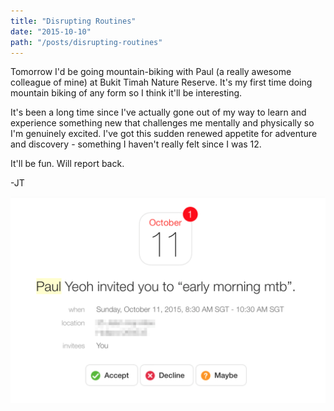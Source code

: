 ```yaml
---
title: "Disrupting Routines"
date: "2015-10-10"
path: "/posts/disrupting-routines"
---
```


Tomorrow I'd be going mountain-biking with Paul (a really awesome colleague of mine) at Bukit Timah Nature Reserve. It's my first time doing mountain biking of any form so I think it'll be interesting.

It's been a long time since I've actually gone out of my way to learn and experience something new that challenges me mentally and physically so I'm genuinely excited. I've got this sudden renewed appetite for adventure and discovery - something I haven't really felt since I was 12.

It'll be fun. Will report back.

-JT

![image](mtb.png)
